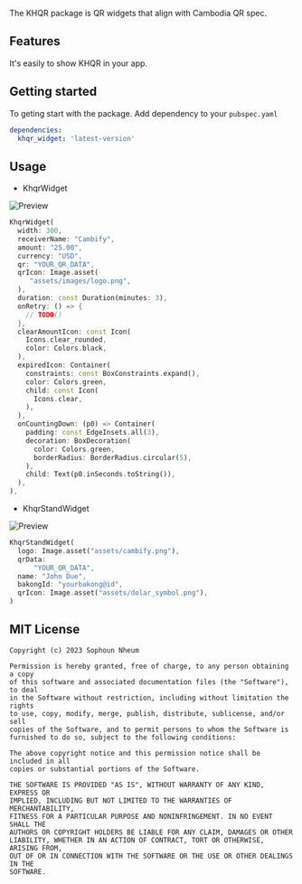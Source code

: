 <!--
This README describes the package. If you publish this package to pub.dev,
this README's contents appear on the landing page for your package.

For information about how to write a good package README, see the guide for
[writing package pages](https://dart.dev/guides/libraries/writing-package-pages).

For general information about developing packages, see the Dart guide for
[creating packages](https://dart.dev/guides/libraries/create-library-packages)
and the Flutter guide for
[developing packages and plugins](https://flutter.dev/developing-packages).
-->

The KHQR package is QR widgets that align with Cambodia QR spec.

## Features

It's easily to show KHQR in your app.

## Getting started

To geting start with the package. Add dependency to your `pubspec.yaml`

```yaml
dependencies:
  khqr_widget: 'latest-version'
```

## Usage

- KhqrWidget

![Preview](https://github.com/Sophoun/khqr_widget/raw/main/khqr_preview.png)

```dart
KhqrWidget(
  width: 300,
  receiverName: "Cambify",
  amount: "25.00",
  currency: "USD",
  qr: "YOUR_QR_DATA",
  qrIcon: Image.asset(
     "assets/images/logo.png",
  ),
  duration: const Duration(minutes: 3),
  onRetry: () => {
    // TODO()
  },
  clearAmountIcon: const Icon(
    Icons.clear_rounded,
    color: Colors.black,
  ),
  expiredIcon: Container(
    constraints: const BoxConstraints.expand(),
    color: Colors.green,
    child: const Icon(
      Icons.clear,
    ),
  ),
  onCountingDown: (p0) => Container(
    padding: const EdgeInsets.all(3),
    decoration: BoxDecoration(
      color: Colors.green,
      borderRadius: BorderRadius.circular(5),
    ),
    child: Text(p0.inSeconds.toString()),
  ),
),
```

- KhqrStandWidget

![Preview](https://github.com/Sophoun/khqr_widget/raw/main/khqr_stand_preview.png)

```dart
KhqrStandWidget(
  logo: Image.asset("assets/cambify.png"),
  qrData:
      "YOUR_QR_DATA",
  name: "John Due",
  bakongId: "yourbakong@id",
  qrIcon: Image.asset("assets/dolar_symbol.png"),
)
```

## MIT License

```
Copyright (c) 2023 Sophoun Nheum

Permission is hereby granted, free of charge, to any person obtaining a copy
of this software and associated documentation files (the "Software"), to deal
in the Software without restriction, including without limitation the rights
to use, copy, modify, merge, publish, distribute, sublicense, and/or sell
copies of the Software, and to permit persons to whom the Software is
furnished to do so, subject to the following conditions:

The above copyright notice and this permission notice shall be included in all
copies or substantial portions of the Software.

THE SOFTWARE IS PROVIDED "AS IS", WITHOUT WARRANTY OF ANY KIND, EXPRESS OR
IMPLIED, INCLUDING BUT NOT LIMITED TO THE WARRANTIES OF MERCHANTABILITY,
FITNESS FOR A PARTICULAR PURPOSE AND NONINFRINGEMENT. IN NO EVENT SHALL THE
AUTHORS OR COPYRIGHT HOLDERS BE LIABLE FOR ANY CLAIM, DAMAGES OR OTHER
LIABILITY, WHETHER IN AN ACTION OF CONTRACT, TORT OR OTHERWISE, ARISING FROM,
OUT OF OR IN CONNECTION WITH THE SOFTWARE OR THE USE OR OTHER DEALINGS IN THE
SOFTWARE.
```
